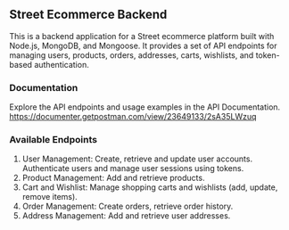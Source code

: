 ## Street Ecommerce Backend
This is a backend application for a Street ecommerce platform built with Node.js, MongoDB, and Mongoose. It provides a set of API endpoints for managing users, products, orders, addresses, carts, wishlists, and token-based authentication.

### Documentation
Explore the API endpoints and usage examples in the API Documentation.
https://documenter.getpostman.com/view/23649133/2sA35LWzuq

### Available Endpoints
1. User Management: Create, retrieve and update user accounts. Authenticate users and manage user sessions using tokens.
2. Product Management: Add and retrieve products.
3. Cart and Wishlist: Manage shopping carts and wishlists (add, update, remove items).
4. Order Management: Create orders, retrieve order history.
5. Address Management: Add and retrieve user addresses. 
